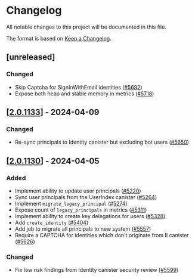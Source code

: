 # Changelog
All notable changes to this project will be documented in this file.

The format is based on [Keep a Changelog](https://keepachangelog.com/en/1.0.0/).

## [unreleased]

### Changed

- Skip Captcha for SignInWithEmail identities ([#5692](https://github.com/open-chat-labs/open-chat/pull/5692))
- Expose both heap and stable memory in metrics ([#5718](https://github.com/open-chat-labs/open-chat/pull/5718))

## [[2.0.1133](https://github.com/open-chat-labs/open-chat/releases/tag/v2.0.1133-identity)] - 2024-04-09

### Changed

- Re-sync principals to Identity canister but excluding bot users ([#5650](https://github.com/open-chat-labs/open-chat/pull/5650))

## [[2.0.1130](https://github.com/open-chat-labs/open-chat/releases/tag/v2.0.1130-identity)] - 2024-04-05

### Added

- Implement ability to update user principals ([#5220](https://github.com/open-chat-labs/open-chat/pull/5220))
- Sync user principals from the UserIndex canister ([#5264](https://github.com/open-chat-labs/open-chat/pull/5264))
- Implement `migrate_legacy_principal` ([#5274](https://github.com/open-chat-labs/open-chat/pull/5274))
- Expose count of `legacy_principals` in metrics ([#5311](https://github.com/open-chat-labs/open-chat/pull/5311))
- Implement ability to create key delegations for users ([#5328](https://github.com/open-chat-labs/open-chat/pull/5328))
- Add `create_identity` ([#5404](https://github.com/open-chat-labs/open-chat/pull/5404))
- Add job to migrate all principals to new system ([#5557](https://github.com/open-chat-labs/open-chat/pull/5557))
- Require a CAPTCHA for identities which don't originate from II canister ([#5626](https://github.com/open-chat-labs/open-chat/pull/5626))

### Changed

- Fix low risk findings from Identity canister security review ([#5599](https://github.com/open-chat-labs/open-chat/pull/5599))
